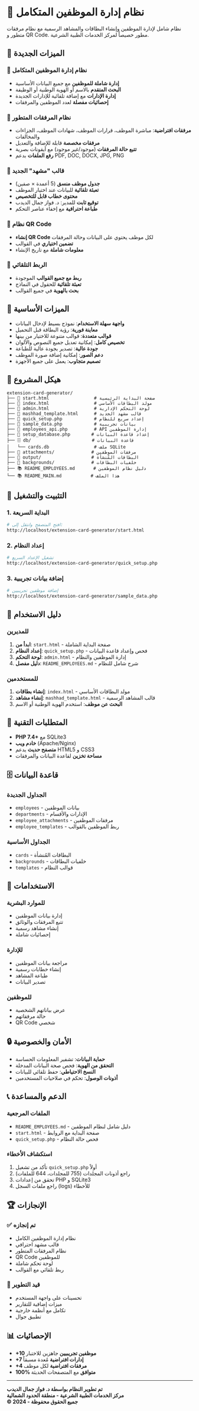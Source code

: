 # 👥 نظام إدارة الموظفين المتكامل

نظام شامل لإدارة الموظفين وإنشاء البطاقات والمشاهد الرسمية مع نظام مرفقات متطور و QR Code. مطور خصيصاً لمركز الخدمات الطبية الشرعية.

## 🚀 الميزات الجديدة

### 👥 نظام إدارة الموظفين المتكامل
- **إدارة شاملة للموظفين** مع جميع البيانات الأساسية
- **البحث المتقدم** بالاسم أو الهوية الوطنية أو الوظيفة
- **إدارة الإدارات** مع إضافة تلقائية للإدارات الجديدة
- **إحصائيات مفصلة** لعدد الموظفين والمرفقات

### 📎 نظام المرفقات المتطور
- **مرفقات افتراضية**: مباشرة الموظف، قرارات الموظف، شهادات الموظف، الجزاءات والمخالفات
- **مرفقات مخصصة** قابلة للإضافة والتعديل
- **تتبع حالة المرفقات** (موجود/غير موجود) مع أيقونات بصرية
- **رفع الملفات** بدعم PDF, DOC, DOCX, JPG, PNG

### 📄 قالب "مشهد" الجديد
- **جدول موظف منسق** (5 أعمدة × صفين)
- **تعبئة تلقائية** للبيانات عند اختيار الموظف
- **محتوى خطاب قابل للتخصيص**
- **توقيع ثابت** للمدير: د. فواز جمال الديدب
- **طباعة احترافية** مع إخفاء عناصر التحكم

### 📱 نظام QR Code
- **إنشاء QR Code** لكل موظف يحتوي على البيانات وحالة المرفقات
- **تضمين اختياري** في القوالب
- **معلومات شاملة** مع تاريخ الإنشاء

### 🔗 الربط التلقائي
- **ربط مع جميع القوالب** الموجودة
- **تعبئة تلقائية** للحقول في النماذج
- **بحث بالهوية** في جميع القوالب

## 🎨 الميزات الأساسية

- **واجهة سهلة الاستخدام**: نموذج بسيط لإدخال البيانات
- **معاينة فورية**: رؤية البطاقة قبل التحميل
- **قوالب متعددة**: قوالب متنوعة للاختيار من بينها
- **تخصيص كامل**: إمكانية تعديل جميع النصوص والألوان
- **جودة عالية**: تصدير بجودة عالية للطباعة
- **دعم الصور**: إمكانية إضافة صورة الموظف
- **تصميم متجاوب**: يعمل على جميع الأجهزة

## 📁 هيكل المشروع

```
extension-card-generator/
├── 📄 start.html                 # صفحة البداية الرئيسية
├── 📄 index.html                 # مولد البطاقات الأساسي
├── 📄 admin.html                 # لوحة التحكم الإدارية
├── 📄 mashhad_template.html      # قالب مشهد الجديد
├── 📄 quick_setup.php            # إعداد سريع للنظام
├── 📄 sample_data.php            # بيانات تجريبية
├── 📄 employees_api.php          # API إدارة الموظفين
├── 📄 setup_database.php        # إعداد قاعدة البيانات
├── 🗄️ db/                       # قاعدة البيانات
│   └── cards.db                 # ملف SQLite
├── 📁 attachments/              # مرفقات الموظفين
├── 📁 output/                   # البطاقات المُنشأة
├── 📁 backgrounds/              # خلفيات البطاقات
├── 📚 README_EMPLOYEES.md       # دليل نظام الموظفين
└── 📚 README_MAIN.md           # هذا الملف
```

## 🚀 التثبيت والتشغيل

### 1. البداية السريعة
```bash
# افتح المتصفح وانتقل إلى:
http://localhost/extension-card-generator/start.html
```

### 2. إعداد النظام
```bash
# تشغيل الإعداد السريع
http://localhost/extension-card-generator/quick_setup.php
```

### 3. إضافة بيانات تجريبية
```bash
# إضافة موظفين تجريبيين
http://localhost/extension-card-generator/sample_data.php
```

## 📖 دليل الاستخدام

### للمديرين
1. **ابدأ من**: `start.html` - صفحة البداية الشاملة
2. **إعداد النظام**: `quick_setup.php` - فحص وإعداد قاعدة البيانات
3. **لوحة التحكم**: `admin.html` - إدارة الموظفين والنظام
4. **دليل مفصل**: `README_EMPLOYEES.md` - شرح شامل للنظام

### للمستخدمين
1. **إنشاء بطاقات**: `index.html` - مولد البطاقات الأساسي
2. **إنشاء مشاهد**: `mashhad_template.html` - قالب المشاهد الرسمية
3. **البحث عن موظف**: استخدم الهوية الوطنية أو الاسم

## 🔧 المتطلبات التقنية

- **PHP 7.4+** مع SQLite3
- **خادم ويب** (Apache/Nginx)
- **متصفح حديث** يدعم HTML5 و CSS3
- **مساحة تخزين** لقاعدة البيانات والمرفقات

## 🗄️ قاعدة البيانات

### الجداول الجديدة
- `employees` - بيانات الموظفين
- `departments` - الإدارات والأقسام
- `employee_attachments` - مرفقات الموظفين
- `employee_templates` - ربط الموظفين بالقوالب

### الجداول الأساسية
- `cards` - البطاقات المُنشأة
- `backgrounds` - خلفيات البطاقات
- `templates` - قوالب النظام

## 🎯 الاستخدامات

### للموارد البشرية
- إدارة بيانات الموظفين
- تتبع المرفقات والوثائق
- إنشاء مشاهد رسمية
- إحصائيات شاملة

### للإدارة
- مراجعة بيانات الموظفين
- إنشاء خطابات رسمية
- طباعة المشاهد
- تصدير البيانات

### للموظفين
- عرض بياناتهم الشخصية
- حالة مرفقاتهم
- QR Code شخصي

## 🔒 الأمان والخصوصية

- **حماية البيانات**: تشفير المعلومات الحساسة
- **التحقق من الهوية**: فحص صحة البيانات المدخلة
- **النسخ الاحتياطي**: حفظ تلقائي للبيانات
- **أذونات الوصول**: تحكم في صلاحيات المستخدمين

## 📞 الدعم والمساعدة

### الملفات المرجعية
- `README_EMPLOYEES.md` - دليل شامل لنظام الموظفين
- `start.html` - صفحة البداية مع الروابط
- `quick_setup.php` - فحص حالة النظام

### استكشاف الأخطاء
1. تأكد من تشغيل `quick_setup.php` أولاً
2. راجع أذونات المجلدات (755 للمجلدات، 644 للملفات)
3. تحقق من إعدادات PHP و SQLite3
4. راجع ملفات السجل (logs) للأخطاء

## 🏆 الإنجازات

### ✅ تم إنجازه
- نظام إدارة الموظفين الكامل
- قالب مشهد احترافي
- نظام المرفقات المتطور
- QR Code للموظفين
- لوحة تحكم شاملة
- ربط تلقائي مع القوالب

### 🔄 قيد التطوير
- تحسينات على واجهة المستخدم
- ميزات إضافية للتقارير
- تكامل مع أنظمة خارجية
- تطبيق جوال

## 📊 الإحصائيات

- **+10 موظفين تجريبيين** جاهزين للاختبار
- **+7 إدارات افتراضية** مُعدة مسبقاً
- **+4 مرفقات افتراضية** لكل موظف
- **100% متوافق** مع المتصفحات الحديثة

---

**تم تطوير النظام بواسطة د. فواز جمال الديدب**  
**مركز الخدمات الطبية الشرعية - منطقة الحدود الشمالية**  
**© 2024 - جميع الحقوق محفوظة**
